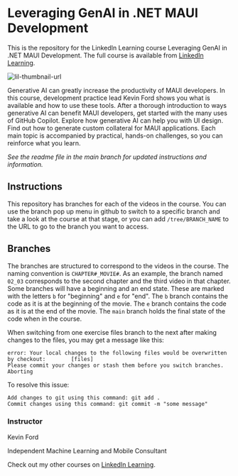 # Leveraging GenAI in .NET MAUI Development
This is the repository for the LinkedIn Learning course Leveraging GenAI in .NET MAUI Development. The full course is available from [LinkedIn Learning][lil-course-url].

![lil-thumbnail-url]

Generative AI can greatly increase the productivity of MAUI developers. In this course, development practice lead Kevin Ford shows you what is available and how to use these tools. After a thorough introduction to ways generative AI can benefit MAUI developers, get started with the many uses of GitHub Copilot. Explore how generative AI can help you with UI design. Find out how to generate custom collateral for MAUI applications. Each main topic is accompanied by practical, hands-on challenges, so you can reinforce what you learn.

_See the readme file in the main branch for updated instructions and information._
## Instructions
This repository has branches for each of the videos in the course. You can use the branch pop up menu in github to switch to a specific branch and take a look at the course at that stage, or you can add `/tree/BRANCH_NAME` to the URL to go to the branch you want to access.

## Branches
The branches are structured to correspond to the videos in the course. The naming convention is `CHAPTER#_MOVIE#`. As an example, the branch named `02_03` corresponds to the second chapter and the third video in that chapter. 
Some branches will have a beginning and an end state. These are marked with the letters `b` for "beginning" and `e` for "end". The `b` branch contains the code as it is at the beginning of the movie. The `e` branch contains the code as it is at the end of the movie. The `main` branch holds the final state of the code when in the course.

When switching from one exercise files branch to the next after making changes to the files, you may get a message like this:

    error: Your local changes to the following files would be overwritten by checkout:        [files]
    Please commit your changes or stash them before you switch branches.
    Aborting

To resolve this issue:
	
    Add changes to git using this command: git add .
	Commit changes using this command: git commit -m "some message"

 ### Instructor

Kevin Ford

Independent Machine Learning and Mobile Consultant
                            

Check out my other courses on [LinkedIn Learning](https://www.linkedin.com/learning/instructors/kevin-ford?u=104).



[0]: # (Replace these placeholder URLs with actual course URLs)

[lil-course-url]: https://www.linkedin.com/learning/leveraging-genai-in-dot-net-maui-development
[lil-thumbnail-url]: https://media.licdn.com/dms/image/D560DAQENP7tcZIZuOw/learning-public-crop_675_1200/0/1720465699536?e=2147483647&v=beta&t=LA1WAvpb0VP4oG2CIEaiEYu1Qbd59Ki5C6b7W1WvSnU

